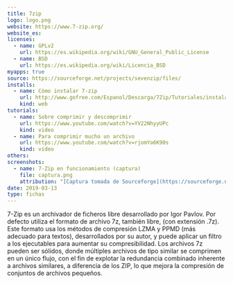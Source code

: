 ```yaml
---
title: 7zip
logo: logo.png
website: https://www.7-zip.org/
website_es: 
licenses:
  - name: GPLv2
    url: https://es.wikipedia.org/wiki/GNU_General_Public_License
  - name: BSD
    url: https://es.wikipedia.org/wiki/Licencia_BSD
myapps: true
source: https://sourceforge.net/projects/sevenzip/files/
installs:
  - name: Cómo instalar 7-zip
    url: http://www.gofree.com/Espanol/Descarga/7Zip/Tutoriales/instalararchivosZIP.php
    kind: web
tutorials:
  - name: Sobre comprimir y descomprimir
    url: https://www.youtube.com/watch?v=YV22NhyyUPc
    kind: video
  - name: Para comprimir mucho un archivo
    url: https://www.youtube.com/watch?v=rjomYa6K90s
    kind: video
others:
screenshots:
  - name: 7-Zip en funcionamiento (captura)
    file: captura.png
    attribution: "[Captura tomada de Sourceforge](https://sourceforge.net/p/sevenzip/screenshot/534500_4.png)"
date: 2019-03-13
type: fichas
---
```


7-Zip es un archivador de ficheros libre desarrollado por Igor Pavlov. Por defecto utiliza el formato de archivo 7z, también libre, (con extensión .7z). Este formato usa los métodos de compresión LZMA y PPMD (más adecuado para textos), desarrollados por su autor, y puede aplicar un filtro a los ejecutables para aumentar su compresibilidad. Los archivos 7z pueden ser sólidos, donde múltiples archivos de tipo similar se comprimen en un único flujo, con el fin de explotar la redundancia combinado inherente a archivos similares, a diferencia de los ZIP, lo que mejora la compresión de conjuntos de archivos pequeños.
